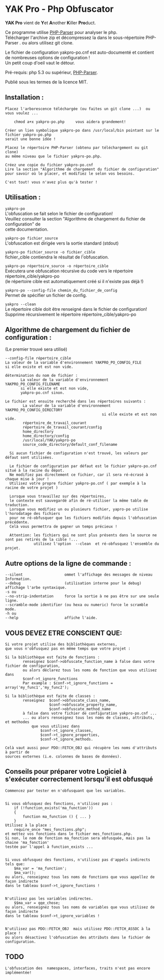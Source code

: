 # YAK Pro - Php Obfuscator

**YAK Pro** vient de  **Y**et **A**nother **K**iller **Pro**duct.

Ce programme utilise [PHP-Parser](https://github.com/nikic/PHP-Parser) pour analyser le php.  
Télécharger l'archive zip et décompressez la dans le sous-répertoire PHP-Parser .
ou alors utilisez git clone.

Le fichier de configuration yakpro-po.cnf est auto-documenté et contient de
nombreuses options de configuration !  
Un petit coup d'oeil vaut le détour.

Pré-requis:  php 5.3 ou supérieur, [PHP-Parser](https://github.com/nikic/PHP-Parser).

Publié sous les termes de la licence MIT.

## Installation :
    Placez l'arborescence téléchargée (ou faites un git clone ...)  ou vous voulez ...

        chmod a+x yakpro-po.php     vous aidera grandement!

    Créer un lien symbolique yakpro-po dans /usr/local/bin pointant sur le fichier yakpro-po.php
    serait une bonne idée !

    Placez le répertoire PHP-Parser (obtenu par téléchargement ou git clone)
    au même niveau que le fichier yakpro-po.php.

    Créez une copie du fichier yakpro-po.cnf
    Lire la section "Algorithme de chargement du fichier de configuration"
    pour savoir où le placer, et modifiez le selon vos besoins.

    C'est tout! vous n'avez plus qu'à tester !

####

## Utilisation :

`yakpro-po`  
L'obfuscation se fait selon le fichier de configuration!  
Veuillez consulter la section "Algorithme de chargement du fichier de configuration" de  
cette documentation.

`yakpro-po fichier_source`  
L'obfuscation est dirigée vers la sortie standard (stdout)

`yakpro-po fichier_source -o fichier_cible`  
fichier_cible contiendra le résultat de l'obfuscation.

`yakpro-po répertoire_source -o répertoire_cible`  
Exécutera une obfuscation récursive du code vers le répertoire répertoire_cible/yakpro-po  
(le répertoire cible est automatiquement créé si il n'existe pas déjà !)

`yakpro-po --config-file chemin_du_fichier_de_config`  
Permet de spécifier un fichier de config.

`yakpro --clean`  
Le répertoire cible doit être renseigné dans le fichier de configuration!  
Supprime récursivement le répertoire répertoire_cible/yakpro-po


## Algorithme de chargement du fichier de configuration :
(Le premier trouvé sera utilisé)

    --config-file répertoire_cible
    La valeur de la variable d'environnement YAKPRO_PO_CONFIG_FILE
    si elle existe et est non vide.

    détermination du nom de fichier :
           La valeur de la variable d'environnement YAKPRO_PO_CONFIG_FILENAME
           si elle existe et est non vide,
           yakpro-po.cnf sinon.

    Le fichier est ensuite recherché dans les répertoires suivants :
            La valeur de la variable d'environnement YAKPRO_PO_CONFIG_DIRECTORY
                                                si elle existe et est non vide.
            répertoire_de_travail_courant
            répertoire_de_travail_courant/config
            home_directory
            home_directory/config
            /usr/local/YAK/yakpro-po
            source_code_directory/default_conf_filename

      Si aucun fichier de configuration n'est trouvé, les valeurs par défaut sont utilisées.

      Le fichier de configuration par défaut est le fichier yakpro-po.cnf situé à la racine du dépot.
      Ne modifiez pas directement ce fichier, car il sera ré-écrasé à chaque mise à jour !
      Utilisez votre propre fichier yakpro-po.cnf ( par exemple à la racine de votre projet )

      Lorsque vous travaillez sur des répertoires,
      le contexte est sauvegardé afin de ré-utiliser la même table de traduction.
      Lorsque vous modifiez un ou plusieurs fichier, yapro-po utilise l'horodatage des fichiers
      pour ne ré-obfusquer que les fichiers modifiés depuis l'obfuscation précédente.
      Celà vous permettra de gagner un temps précieux !

      Attention: les fichiers qui ne sont plus présents dans le source ne sont pas retirés de la cible !...
                 utilisez l'option  --clean  et ré-obfusquez l'ensemble du projet.

## Autre options de la ligne de commande :
    --silent                   ommet l'affichage des messages de niveau Information.
    --debug                    (utilisation interne pour le debug) affichage l'arbe syntaxique.
    -s ou
    --no-strip-indentation     force la sortie à ne pas être sur une seule ligne.
    --scramble-mode identifier (ou hexa ou numeric) force le scramble mode.
    -h ou
    --help                     affiche l'aide.

####

## VOUS DEVEZ ETRE CONSCIENT QUE:
    Si votre projet utilise des bibliothèques externes,
    que vous n'obfusquez pas en même temps que votre projet :

    Si la bibliothèque est faite de fonctions :
            renseignez $conf->obfuscate_function_name à false dans votre fichier de configuration,
            ou alors déclarez tous les noms de fonction que vous utilisez dans
            $conf->t_ignore_functions
            Par example : $conf->t_ignore_functions = array('my_func1','my_func2');

    Si la bibliothèque est faite de classes :
            renseignez  $conf->obfuscate_class_name,
                        $conf->obfuscate_property_name,
                        $conf->obfuscate_method_name
            à false dans votre fichier de configuration yakpro-po.cnf ...
            ... ou alors renseignez tous les noms de classes, attributs, et methodes
                que vous utilisez dans
                    $conf->t_ignore_classes,
                    $conf->t_ignore_properties,
                    $conf->t_ignore_methods.

    Celà vaut aussi pour PDO::FETCH_OBJ qui récupère les noms d'attributs à partir de
    sources externes (i.e. colonnes de bases de données).

## Conseils pour préparer votre Logiciel à s'exécuter correctement lorsqu'il est obfusqué

    Commencez par tester en n'obfusquant que les variables.


    Si vous obfusquez des fonctions, n'utilisez pas :
        if (!function_exists('ma_function'))
        {
            function ma_function () { ... }
        }
    Utilisez à la place :
        require_once "mes_fonctions.php";
    et mettez vos fonctions dans le fichier mes_fonctions.php.
    Si non, le nom de fonction ma_fonction sera obfusquée, mais pas la chaine 'ma_fonction'
    testée par l'appel à function_exists ...


    Si vous obfusquez des fonctions, n'utilisez pas d'appels indirects tels que:
        $ma_var = 'ma_function';
        $ma_var();
    ou alors, renseignez tous les noms de fonctions que vous appellez de façon indirecte
    dans le tableau $conf->t_ignore_functions !


    N'utilisez pas les variables indirectes.
        $$ma_var = qqe_chose;
    ou alors, renseignez tous les noms de variables que vous utilisez de façon indirecte
    dans le tableau $conf->t_ignore_variables !


    N'utilisez pas PDO::FETCH_OBJ  mais utilisez PDO::FETCH_ASSOC à la place !
    ou alors désactivez l'obfuscation des attributs dans le fichier de configuration.



## TODO
    L'obfuscation des  namespaces, interfaces, traits n'est pas encore implémentée!
